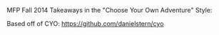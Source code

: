 MFP Fall 2014 Takeaways in the "Choose Your Own Adventure" Style:

Based off of CYO: https://github.com/danielstern/cyo
